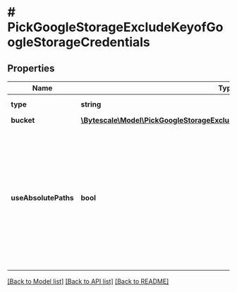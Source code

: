 # # PickGoogleStorageExcludeKeyofGoogleStorageCredentials

## Properties

Name | Type | Description | Notes
------------ | ------------- | ------------- | -------------
**type** | **string** | The type of this storage layer. |
**bucket** | [**\Bytescale\Model\PickGoogleStorageExcludeKeyofGoogleStorageCredentialsBucket**](PickGoogleStorageExcludeKeyofGoogleStorageCredentialsBucket.md) |  |
**useAbsolutePaths** | **bool** | If &#x60;true&#x60; then writes Google Storage objects with full &#x60;filePath&#x60; as key, prefixed with the &#x60;objectKeyPrefix&#x60;.  If &#x60;false&#x60; then writes Google Storage objects using a relative &#x60;filePath&#x60; in relation to folder&#39;s path, prefixed with the &#x60;objectKeyPrefix&#x60;. |

[[Back to Model list]](../../README.md#models) [[Back to API list]](../../README.md#endpoints) [[Back to README]](../../README.md)

